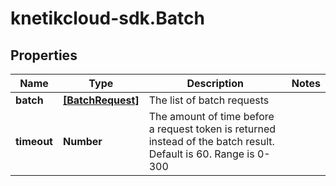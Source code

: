 # knetikcloud-sdk.Batch

## Properties
Name | Type | Description | Notes
------------ | ------------- | ------------- | -------------
**batch** | [**[BatchRequest]**](BatchRequest.md) | The list of batch requests | 
**timeout** | **Number** | The amount of time before a request token is returned instead of the batch result.  Default is 60.  Range is 0-300 | 


